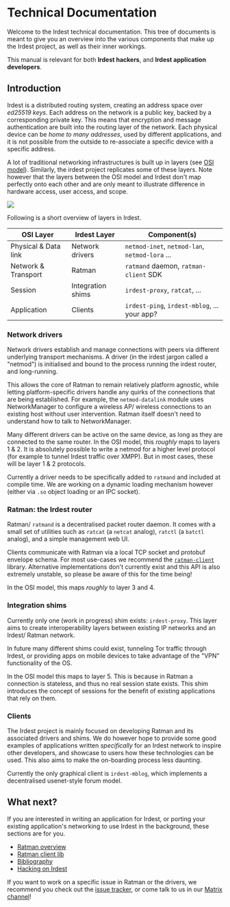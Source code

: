 # Technical Documentation

Welcome to the Irdest technical documentation.  This tree of documents
is meant to give you an overview into the various components that make
up the Irdest project, as well as their inner workings.

This manual is relevant for both **Irdest hackers**, and **Irdest
application developers**.


## Introduction

Irdest is a distributed routing system, creating an address space over
_ed25519 keys_.  Each address on the network is a public key, backed
by a corresponding private key.  This means that encryption and
message authentication are built into the routing layer of the
network.  Each physical device can be _home to many addresses_, used
by different applications, and it is not possible from the outside to
re-associate a specific device with a specific address.

A lot of traditional networking infrastructures is built up in layers
(see [OSI model][osi]).  Similarly, the irdest project replicates some
of these layers.  Note however that the layers between the OSI model
and Irdest don't map perfectly onto each other and are only meant to
illustrate difference in hardware access, user access, and scope.

![](/assets/overview.svg)

[osi]: https://en.wikipedia.org/wiki/OSI_model

Following is a short overview of layers in Irdest.

| OSI Layer            | Irdest Layer      | Component(s)                                   |
|----------------------|-------------------|------------------------------------------------|
| Physical & Data link | Network drivers   | `netmod-inet`, `netmod-lan`, `netmod-lora` ... |
| Network & Transport  | Ratman            | `ratmand` daemon, `ratman-client` SDK          |
| Session              | Integration shims | `irdest-proxy`, `ratcat`, ...                  |
| Application          | Clients           | `irdest-ping`, `irdest-mblog`, ... your app?   |


### Network drivers

Network drivers establish and manage connections with peers via
different underlying transport mechanisms.  A driver (in the irdest
jargon called a "netmod") is initialised and bound to the process
running the irdest router, and long-running.

This allows the core of Ratman to remain relatively platform agnostic,
while letting platform-specific drivers handle any quirks of the
connections that are being established.  For example, the
`netmod-datalink` module uses NetworkManager to configure a wireless
AP/ wireless connections to an existing host without user
intervention.  Ratman itself doesn't need to understand how to talk to
NetworkManager.

Many different drivers can be active on the same device, as long as
they are connected to the same router.  In the OSI model, this
_roughly_ maps to layers 1 & 2.  It is absolutely possible to write a
netmod for a higher level protocol (for example to tunnel Irdest
traffic over XMPP).  But in most cases, these will be layer 1 & 2
protocols.

Currently a driver needs to be specifically added to `ratmand` and
included at compile time.  We are working on a dynamic loading
mechanism however (either via `.so` object loading or an IPC socket).


### Ratman: the Irdest router

Ratman/ `ratmand` is a decentralised packet router daemon.  It comes
with a small set of utilities such as `ratcat` (a `netcat` analog),
`ratctl` (a `batctl` analog), and a simple management web UI.

Clients communicate with Ratman via a local TCP socket and protobuf
envelope schema.  For most use-cases we recommend the
[`ratman-client`](https://crates.io/crates/ratman-client) library.
Alternative implementations don't currently exist and this API is also
extremely unstable, so please be aware of this for the time being!

In the OSI model, this maps _roughly_ to layer 3 and 4.


### Integration shims

Currently only one (work in progress) shim exists: `irdest-proxy`.
This layer aims to create interoperability layers between existing IP
networks and an Irdest/ Ratman network.

In future many different shims could exist, tunneling Tor traffic
through Irdest, or providing apps on mobile devices to take advantage
of the "VPN" functionality of the OS.

In the OSI model this maps to layer 5.  This is because in Ratman a
connection is stateless, and thus no real session state exists.  This
shim introduces the concept of sessions for the benefit of existing
applications that rely on them.


### Clients

The Irdest project is mainly focused on developing Ratman and its
associated drivers and shims.  We do however hope to provide some good
examples of applications written _specifically_ for an Irdest network
to inspire other developers, and showcase to users how these
technologies can be used.  This also aims to make the on-boarding
process less daunting.

Currently the only graphical client is `irdest-mblog`, which
implements a decentralised usenet-style forum model.


## What next?

If you are interested in writing an application for Irdest, or porting
your existing application's networking to use Irdest in the
background, these sections are for you.

- [Ratman overview](./ratman/index.html)
- [Ratman client lib](./ratman/client.html)
- [Bibliography](./bib.html)
- [Hacking on Irdest](./hacking.html)

If you want to work on a specific issue in Ratman or the drivers, we
recommend you check out the [issue
tracker](https://git.irde.st/we/irdest/-/issues), or come talk to us
in our [Matrix channel](https://matrix.to/#/#chat:irde.st)!
